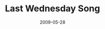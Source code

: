 ---
layout: music 
title: "Last Wednesday Song"
date: 2009-05-28 
description: "This song was written spontaneously during Last Wednesday on May 27th. It was created out of words from the community during a time of sharing."
sc-permalink-url: "http://soundcloud.com/crdschurch/last-wednesday-song"
audio: "http://s3.amazonaws.com/crossroads-media/music/audio/Last-Wed-Song.mp3"
audio-duration: "14:38"
src: "http://s3.amazonaws.com/crossroads-media/images/DefaultVideoImage.jpg"
---